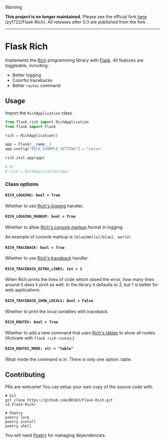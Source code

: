 > [!WARNING]
> **This project is no longer maintained.** Please see the official fork [here](https://github.com/zyf722/Flask-Rich) (zyf722/Flask-Rich). All releases after 0.3 are published from the fork.

---

# Flask Rich

Implements the [Rich](https://pypi.org/project/rich/) programming library with [Flask](https://pypi.org/project/Flask/). All features are toggleable, including:

- Better logging
- Colorful tracebacks
- Better `routes` command

## Usage

Import the `RichApplication` class.

```python
from flask_rich import RichApplication
from flask import Flask

rich = RichApplication()

app = Flask(__name__)
app.config["RICH_EXAMPLE_SETTING"] = "value"

rich.init_app(app)

# Or
# rich = RichApplication(app)
```

### Class options

#### `RICH_LOGGING: bool = True`

Whether to use [Rich's logging](https://rich.readthedocs.io/en/latest/logging.html) handler.

#### `RICH_LOGGING_MARKUP: bool = True`

Whether to allow [Rich's console markup](https://rich.readthedocs.io/en/latest/markup.html#console-markup) format in logging.

An example of console markup is `[blue]Hello[/blue], world!`.

#### `RICH_TRACEBACK: bool = True`

Whether to use [Rich's traceback](https://rich.readthedocs.io/en/latest/traceback.html) handler.

#### `RICH_TRACEBACK_EXTRA_LINES: int = 1`

When Rich prints the lines of code which raised the error, how many lines around it does it print as well. In the library it defaults to 3, but 1 is better for web applications.

#### `RICH_TRACEBACK_SHOW_LOCALS: bool = False`

Whether to print the local variables with traceback.

#### `RICH_ROUTES: bool = True`

Whether to add a new command that uses [Rich's tables](https://rich.readthedocs.io/en/latest/tables.html) to show all routes. (Activate with `flask rich-routes`.)

#### `RICH_ROUTES_MODE: str = "table"`

What mode the command is in. There is only one option: table.

## Contributing

PRs are welcome! You can setup your own copy of the source code with:

```shell
# Git
git clone https://github.com/BD103/Flask-Rich.git
cd Flask-Rich/

# Poetry
poetry lock
poetry install
poetry shell
```

You will need [Poetry](https://python-poetry.org/) for managing dependencies.
